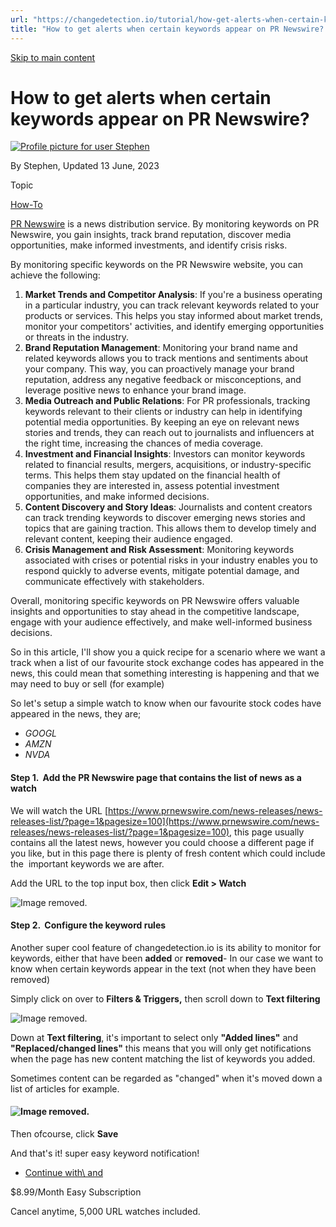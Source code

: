 ```yaml
---
url: "https://changedetection.io/tutorial/how-get-alerts-when-certain-keywords-appear-pr-newswire"
title: "How to get alerts when certain keywords appear on PR Newswire? | changedetection.io"
---
```


[Skip to main content](https://changedetection.io/tutorial/how-get-alerts-when-certain-keywords-appear-pr-newswire#main-content)

# How to get alerts when certain keywords appear on PR Newswire?

[![Profile picture for user Stephen](https://changedetection.io/sites/changedetection.io/files/styles/thumbnail/public/pictures/2023-08/stephen.png?itok=P4ZqxWgD)](https://changedetection.io/tech-writer/stephen)

By Stephen, Updated 13 June, 2023



Topic

[How-To](https://changedetection.io/topic/how)

[PR Newswire](https://www.prnewswire.com/news-releases/news-releases-list/?page=1&pagesize=100) is a news distribution service. By monitoring keywords on PR Newswire, you gain insights, track brand reputation, discover media opportunities, make informed investments, and identify crisis risks.

By monitoring specific keywords on the PR Newswire website, you can achieve the following:

1. **Market Trends and Competitor Analysis**: If you're a business operating in a particular industry, you can track relevant keywords related to your products or services. This helps you stay informed about market trends, monitor your competitors' activities, and identify emerging opportunities or threats in the industry.
2. **Brand Reputation Management**: Monitoring your brand name and related keywords allows you to track mentions and sentiments about your company. This way, you can proactively manage your brand reputation, address any negative feedback or misconceptions, and leverage positive news to enhance your brand image.
3. **Media Outreach and Public Relations**: For PR professionals, tracking keywords relevant to their clients or industry can help in identifying potential media opportunities. By keeping an eye on relevant news stories and trends, they can reach out to journalists and influencers at the right time, increasing the chances of media coverage.
4. **Investment and Financial Insights**: Investors can monitor keywords related to financial results, mergers, acquisitions, or industry-specific terms. This helps them stay updated on the financial health of companies they are interested in, assess potential investment opportunities, and make informed decisions.
5. **Content Discovery and Story Ideas**: Journalists and content creators can track trending keywords to discover emerging news stories and topics that are gaining traction. This allows them to develop timely and relevant content, keeping their audience engaged.
6. **Crisis Management and Risk Assessment**: Monitoring keywords associated with crises or potential risks in your industry enables you to respond quickly to adverse events, mitigate potential damage, and communicate effectively with stakeholders.

Overall, monitoring specific keywords on PR Newswire offers valuable insights and opportunities to stay ahead in the competitive landscape, engage with your audience effectively, and make well-informed business decisions.

So in this article, I'll show you a quick recipe for a scenario where we want a track when a list of our favourite stock exchange codes has appeared in the news, this could mean that something interesting is happening and that we may need to buy or sell (for example)

So let's setup a simple watch to know when our favourite stock codes have appeared in the news, they are;

- _GOOGL_
- _AMZN_
- _NVDA_

#### Step 1.  Add the PR Newswire page that contains the list of news as a watch

We will watch the URL [https://www.prnewswire.com/news-releases/news-releases-list/?page=1&pagesize=100](https://www.prnewswire.com/news-releases/news-releases-list/?page=1&pagesize=100), this page usually contains all the latest news, however you could choose a different page if you like, but in this page there is plenty of fresh content which could include the  important keywords we are after.

Add the URL to the top input box, then click **Edit > Watch**

![Image removed.](https://changedetection.io/sites/changedetection.io/files/inline-images/image_2.png)

#### Step 2.  Configure the keyword rules

Another super cool feature of changedetection.io is its ability to monitor for keywords, either that have been **added** or **removed**\- In our case we want to know when certain keywords appear in the text (not when they have been removed)

Simply click on over to **Filters & Triggers,** then scroll down to **Text filtering**

![Image removed.](https://changedetection.io/sites/changedetection.io/files/inline-images/image_3.png)

Down at **Text filtering**, it's important to select only **"Added lines"** and **"Replaced/changed lines"** this means that you will only get notifications when the page has new content matching the list of keywords you added.

Sometimes content can be regarded as "changed" when it's moved down a list of articles for example.

#### ![Image removed.](https://changedetection.io/sites/changedetection.io/files/inline-images/image_5.png)

Then ofcourse, click **Save**

And that's it! super easy keyword notification!

- [Continue with\\
    and](https://changedetection.io/checkout)

$8.99/Month Easy Subscription


Cancel anytime, 5,000 URL watches included.
